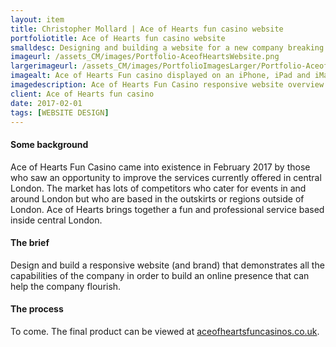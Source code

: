 ```yaml
---
layout: item
title: Christopher Mollard | Ace of Hearts fun casino website
portfoliotitle: Ace of Hearts fun casino website
smalldesc: Designing and building a website for a new company breaking into the recreational casino business
imageurl: /assets_CM/images/Portfolio-AceofHeartsWebsite.png
largerimageurl: /assets_CM/images/PortfolioImagesLarger/Portfolio-AceofHeartsWebsite.png
imagealt: Ace of Hearts Fun casino displayed on an iPhone, iPad and iMac
imagedescription: Ace of Hearts Fun Casino responsive website overview
client: Ace of Hearts fun casino
date: 2017-02-01
tags: [WEBSITE DESIGN]
---
```

<h4>Some background</h4>
<p>
Ace of Hearts Fun Casino came into existence in February 2017 by those who saw an opportunity to improve the services currently offered in central London. The market has lots of competitors who cater for events in and around London but who are based in the outskirts or regions outside of London. Ace of Hearts brings together a fun and professional service based inside central London.
</p>

<h4>The brief</h4>

<p>
Design and build a responsive website (and brand) that demonstrates all the capabilities of the company in order to build an online presence that can help the company flourish.
</p>
<h4>The process</h4>
<p>

To come. The final product can be viewed at <a href="http://www.aceofheartsfuncasinos.co.uk/" target="_blank">aceofheartsfuncasinos.co.uk</a>.
</p>